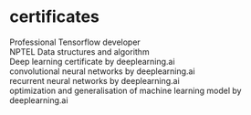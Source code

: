 # certificates

Professional Tensorflow developer <br />
NPTEL Data structures and algorithm <br />
Deep learning certificate by deeplearning.ai <br />
convolutional neural networks by deeplearning.ai <br />
recurrent neural networks by deeplearning.ai <br />
optimization and generalisation of machine learning model by deeplearning.ai <br />
